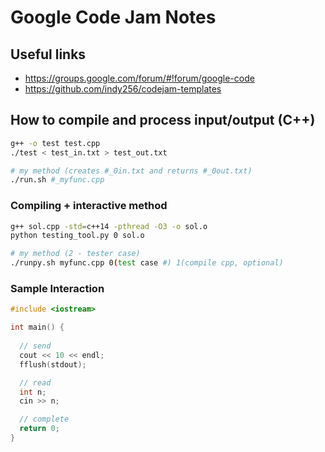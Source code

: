# Google Code Jam Notes

## Useful links  
- https://groups.google.com/forum/#!forum/google-code
- https://github.com/indy256/codejam-templates


## How to compile and process input/output (C++)
```bash
g++ -o test test.cpp
./test < test_in.txt > test_out.txt

# my method (creates #_0in.txt and returns #_0out.txt)
./run.sh #_myfunc.cpp
```

### Compiling + interactive method
```bash
g++ sol.cpp -std=c++14 -pthread -O3 -o sol.o
python testing_tool.py 0 sol.o

# my method (2 - tester case)
./runpy.sh myfunc.cpp 0(test case #) 1(compile cpp, optional)
```


### Sample Interaction
```cpp
#include <iostream>

int main() {
  
  // send
  cout << 10 << endl;
  fflush(stdout);

  // read
  int n;
  cin >> n;

  // complete
  return 0;
}

```
